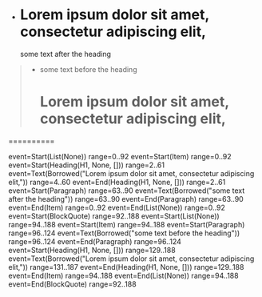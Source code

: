 - # Lorem ipsum dolor sit amet, consectetur adipiscing elit,
  some text after the heading

> - some text before the heading
>   # Lorem ipsum dolor sit amet, consectetur adipiscing elit,

==========

event=Start(List(None)) range=0..92
event=Start(Item) range=0..92
event=Start(Heading(H1, None, [])) range=2..61
event=Text(Borrowed("Lorem ipsum dolor sit amet, consectetur adipiscing elit,")) range=4..60
event=End(Heading(H1, None, [])) range=2..61
event=Start(Paragraph) range=63..90
event=Text(Borrowed("some text after the heading")) range=63..90
event=End(Paragraph) range=63..90
event=End(Item) range=0..92
event=End(List(None)) range=0..92
event=Start(BlockQuote) range=92..188
event=Start(List(None)) range=94..188
event=Start(Item) range=94..188
event=Start(Paragraph) range=96..124
event=Text(Borrowed("some text before the heading")) range=96..124
event=End(Paragraph) range=96..124
event=Start(Heading(H1, None, [])) range=129..188
event=Text(Borrowed("Lorem ipsum dolor sit amet, consectetur adipiscing elit,")) range=131..187
event=End(Heading(H1, None, [])) range=129..188
event=End(Item) range=94..188
event=End(List(None)) range=94..188
event=End(BlockQuote) range=92..188
